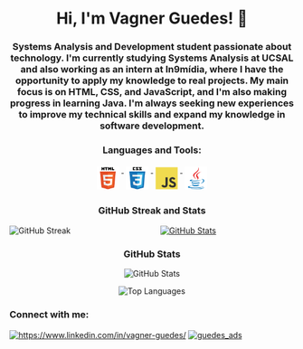<h1 align="center">Hi, I'm Vagner Guedes! 👋</h1>

<h3 align="center">Systems Analysis and Development student passionate about technology. I'm currently studying Systems Analysis at UCSAL and also working as an intern at In9mídia, where I have the opportunity to apply my knowledge to real projects. My main focus is on HTML, CSS, and JavaScript, and I'm also making progress in learning Java. I'm always seeking new experiences to improve my technical skills and expand my knowledge in software development.</h3>


<div align="center">
  <h3>Languages and Tools:</h3>
  <p>
    <a href="https://www.w3.org/html/" target="_blank" rel="noopener noreferrer">
      <img src="https://raw.githubusercontent.com/devicons/devicon/master/icons/html5/html5-original-wordmark.svg" alt="HTML5" height="40" width="40" style="vertical-align:top; margin:4px">
    </a>
    <a href="https://www.w3schools.com/css/" target="_blank" rel="noopener noreferrer">
      <img src="https://raw.githubusercontent.com/devicons/devicon/master/icons/css3/css3-original-wordmark.svg" alt="CSS3" height="40" width="40" style="vertical-align:top; margin:4px">
    </a>
    <a href="https://www.javascript.com/" target="_blank" rel="noopener noreferrer">
      <img src="https://raw.githubusercontent.com/devicons/devicon/master/icons/javascript/javascript-original.svg" alt="JavaScript" height="40" width="40" style="vertical-align:top; margin:4px">
    </a>
    <a href="https://www.java.com" target="_blank" rel="noopener noreferrer">
      <img src="https://raw.githubusercontent.com/devicons/devicon/master/icons/java/java-original.svg" alt="Java" height="40" width="40" style="vertical-align:top; margin:4px">
    </a>
  </p>
</div>

<div align="center">
  <h3>GitHub Streak and Stats</h3>
  <p>
    <a href="https://github.com/anuraghazra/github-readme-stats">
      <img src="http://github-readme-streak-stats.herokuapp.com?user=Vagner-Guedes&theme=chartreuse-dark&hide_border=false&locale=pt_BR&mode=weekly" alt="GitHub Streak" style="float: left; margin-right: 20px;" />
    </a>
    <a href="https://github.com/anuraghazra/github-readme-stats">
      <img src="https://github-readme-stats.vercel.app/api?username=Vagner-Guedes&show_icons=true&theme=dark" alt="GitHub Stats" />
    </a>
  </p>
</div>
<div align="center">
  <h3>GitHub Stats</h3>
  <p><img src="https://github-readme-stats.vercel.app/api?username=Vagner-Guedes&show_icons=true&theme=dark" alt="GitHub Stats"></p>
  <p><img src="https://github-readme-stats.vercel.app/api/top-langs/?username=Vagner-Guedes&layout=compact&theme=dark" alt="Top Languages"></p>
</div>

<h3 align="left">Connect with me:</h3>
<p align="left">
  <a href="https://linkedin.com/in/https://www.linkedin.com/in/vagner-guedes/" target="blank"><img align="center" src="https://raw.githubusercontent.com/rahuldkjain/github-profile-readme-generator/master/src/images/icons/Social/linked-in-alt.svg" alt="https://www.linkedin.com/in/vagner-guedes/" height="30" width="40" /></a>
  <a href="https://instagram.com/guedes_ads" target="blank"><img align="center" src="https://raw.githubusercontent.com/rahuldkjain/github-profile-readme-generator/master/src/images/icons/Social/instagram.svg" alt="guedes_ads" height="30" width="40" /></a>
</p>
